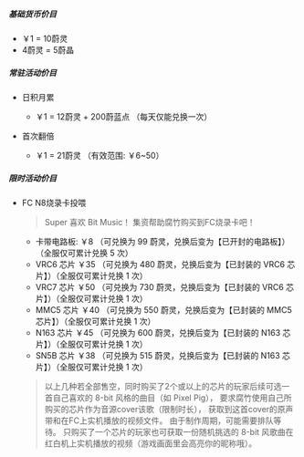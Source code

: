 ##### 基础货币价目
- ￥1 = 10蔚灵
- 4蔚灵 = 5蔚晶

##### 常驻活动价目
- 日积月累
    - ￥1 = 12蔚灵 + 200蔚蓝点 （每天仅能兑换一次）

- 首次翻倍
    - ￥1 = 21蔚灵 （有效范围: ￥6~50）

##### 限时活动价目
- FC N8烧录卡投喂
    > Super 喜欢 Bit Music！
    > 集资帮助腐竹购买到FC烧录卡吧！
    - 卡带电路板: ￥8 （可兑换为 99 蔚灵，兑换后变为【已开封的电路板】）（全服仅可累计兑换 5 次）
    - VRC6 芯片 ￥35 （可兑换为 480 蔚灵，兑换后变为【已封装的 VRC6 芯片】）（全服仅可累计兑换 1 次）
    - VRC7 芯片 ￥50 （可兑换为 730 蔚灵，兑换后变为【已封装的 VRC6 芯片】）（全服仅可累计兑换 1 次）
    - MMC5 芯片 ￥40 （可兑换为 550 蔚灵，兑换后变为【已封装的 MMC5 芯片】）（全服仅可累计兑换 1 次）
    - N163 芯片 ￥45 （可兑换为 600 蔚灵，兑换后变为【已封装的 N163 芯片】）（全服仅可累计兑换 1 次）
    - SN5B 芯片 ￥38 （可兑换为 515 蔚灵，兑换后变为【已封装的 N163 芯片】）（全服仅可累计兑换 1 次）
    > 以上几种若全部售空，同时购买了2个或以上的芯片的玩家后续可选一首自己喜欢的 8-bit 风格的曲目（如 Pixel Pig）， 
    要求腐竹使用自己所购买的芯片作为音源cover该歌（限制时长），
    获取到这首cover的原声带和在FC上实机播放的视频文件。
    由于制作周期，可能需要排队等待。
    只购买了一个芯片的玩家也可获取一份随机挑选的 8-bit 风歌曲在红白机上实机播放的视频（游戏画面里会高亮你的昵称哦）。
